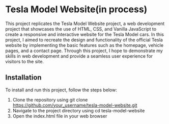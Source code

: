 # Tesla Model Website(in process)

This project replicates the Tesla Model Website project, a web development project that showcases the use of HTML, CSS, and Vanilla JavaScript to create a responsive and interactive website for the Tesla Model cars. In this project, I aimed to recreate the design and functionality of the official Tesla website by implementing the basic features such as the homepage, vehicle pages, and a contact page. Through this project, I hope to demonstrate my skills in web development and provide a seamless user experience for visitors to the site.

## Installation
To install and run this project, follow the steps below:
1. Clone the repository using git clone https://github.com/your_username/tesla-model-website.git
2. Navigate to the project directory using cd tesla-model-website
3. Open the index.html file in your web browser
